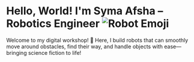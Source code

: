 # Hello, World! I'm Syma Afsha – Robotics Engineer ![Robot Emoji]([https://github.com/yourusername/yourrepositoryname/blob/main/image.png](https://github.com/syma-afsha/syma-afsha/blob/main/symaafsha/src/image/robot.png))



Welcome to my digital workshop! 🌟 Here, I build robots that can smoothly move around obstacles, find their way, and handle objects with ease—bringing science fiction to life!

